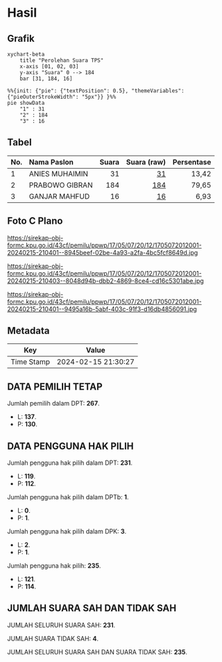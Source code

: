 # Hasil

## Grafik

```mermaid
xychart-beta
    title "Perolehan Suara TPS"
    x-axis [01, 02, 03]
    y-axis "Suara" 0 --> 184
    bar [31, 184, 16]
```

```mermaid
%%{init: {"pie": {"textPosition": 0.5}, "themeVariables": {"pieOuterStrokeWidth": "5px"}} }%%
pie showData
    "1" : 31
    "2" : 184
    "3" : 16
```

## Tabel

| No. | Nama Paslon    | Suara | Suara (raw) | Persentase |
|:--- |:-------------- | -----:| -----------:| ----------:|
| 1   | ANIES MUHAIMIN | 31    | [31][p-1]   | 13,42      |
| 2   | PRABOWO GIBRAN | 184   | [184][p-2]  | 79,65      |
| 3   | GANJAR MAHFUD  | 16    | [16][p-3]   | 6,93       |


[p-1]: https://github.com/gigit-pemilu/pemilu-2024-17-bengkulu/blob/main/pilpres/hitung-suara/sub/17-bengkulu/sub/05-seluma/sub/07-lubuk-sandi/sub/2012-rena-panjang/sub/001-tps/sub/paslon-1.txt
[p-2]: https://github.com/gigit-pemilu/pemilu-2024-17-bengkulu/blob/main/pilpres/hitung-suara/sub/17-bengkulu/sub/05-seluma/sub/07-lubuk-sandi/sub/2012-rena-panjang/sub/001-tps/sub/paslon-2.txt
[p-3]: https://github.com/gigit-pemilu/pemilu-2024-17-bengkulu/blob/main/pilpres/hitung-suara/sub/17-bengkulu/sub/05-seluma/sub/07-lubuk-sandi/sub/2012-rena-panjang/sub/001-tps/sub/paslon-3.txt

## Foto C Plano

https://sirekap-obj-formc.kpu.go.id/43cf/pemilu/ppwp/17/05/07/20/12/1705072012001-20240215-210401--8945beef-02be-4a93-a2fa-4bc5fcf8649d.jpg

https://sirekap-obj-formc.kpu.go.id/43cf/pemilu/ppwp/17/05/07/20/12/1705072012001-20240215-210403--8048d94b-dbb2-4869-8ce4-cd16c5301abe.jpg

https://sirekap-obj-formc.kpu.go.id/43cf/pemilu/ppwp/17/05/07/20/12/1705072012001-20240215-210401--9495a16b-5abf-403c-91f3-d16db4856091.jpg


## Metadata

| Key        | Value               |
| ---------- | ------------------- |
| Time Stamp | 2024-02-15 21:30:27 |


## DATA PEMILIH TETAP

Jumlah pemilih dalam DPT: **267**.
 * L: **137**.
 * P: **130**.

## DATA PENGGUNA HAK PILIH

Jumlah pengguna hak pilih dalam DPT: **231**.
 * L: **119**.
 * P: **112**.

Jumlah pengguna hak pilih dalam DPTb: **1**.
 * L: **0**.
 * P: **1**.

Jumlah pengguna hak pilih dalam DPK: **3**.
 * L: **2**.
 * P: **1**.

Jumlah pengguna hak pilih: **235**.
 * L: **121**.
 * P: **114**.

## JUMLAH SUARA SAH DAN TIDAK SAH

JUMLAH SELURUH SUARA SAH: **231**.

JUMLAH SUARA TIDAK SAH: **4**.

JUMLAH SELURUH SUARA SAH DAN SUARA TIDAK SAH: **235**.


